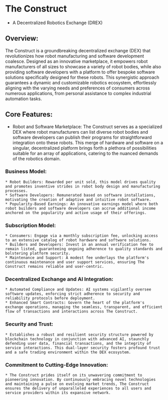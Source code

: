 # The Construct

* A Decentralized Robotics Exchange (DREX)

## Overview: 

The Construct is a groundbreaking decentralized exchange (DEX) that revolutionizes how robot manufacturing and software development coalesce. Designed as an innovative marketplace, it empowers robot manufacturers of all sizes to showcase a variety of robot bodies, while also providing software developers with a platform to offer bespoke software solutions specifically designed for these robots. This synergistic approach guarantees a dynamic and customizable robotics ecosystem, effortlessly aligning with the varying needs and preferences of consumers across numerous applications, from personal assistance to complex industrial automation tasks.

## Core Features:

* Robot and Software Marketplace: The Construct serves as a specialized DEX where robot manufacturers can list diverse robot bodies and software developers can publish their programs for straightforward integration onto these robots. This merge of hardware and software on a singular, decentralized platform brings forth a plethora of possibilities suitable for an array of applications, catering to the nuanced demands of the robotics domain.

### Business Model:
    * Robot Builders: Rewarded per unit sold, this model drives quality and promotes inventive strides in robot body design and manufacturing processes.
    * Software Developers: Remunerated based on software installations, motivating the creation of adaptive and intuitive robot software.
    * Popularity-Based Earnings: An innovative earnings model where both robot builders and software developers can accrue additional income anchored on the popularity and active usage of their offerings.

### Subscription Model:
    * Consumers: Engage via a monthly subscription fee, unlocking access to an extensive catalog of robot hardware and software solutions.
    * Builders and Developers: Invest in an annual verification fee to remain listed, guaranteeing ongoing adherence to quality standards and bolstering platform security.
    * Maintenance and Support: A modest fee underlays the platform's continuous maintenance and user support services, ensuring The Construct remains reliable and user-centric.

### Decentralized Exchange and AI Integration:
    * Automated Compliance and Updates: AI systems vigilantly oversee software updates, enforcing strict adherence to security and reliability protocols before deployment.
    * Enhanced Smart Contracts: Govern the heart of the platform's exchange operations, managing the seamless, transparent, and efficient flow of transactions and interactions across The Construct.

### Security and Trust: 

    * Establishes a robust and resilient security structure powered by blockchain technology in conjunction with advanced AI, staunchly defending user data, financial transactions, and the integrity of service interactions. This dual-layer security fosters profound trust and a safe trading environment within the DEX ecosystem.

### Commitment to Cutting-Edge Innovation: 

    * The Construct prides itself on its unwavering commitment to pioneering innovation. By continuously embracing novel technologies and maintaining a pulse on evolving market trends, The Construct ensures the delivery of unparalleled experiences to all users and service providers within its expansive network.
